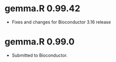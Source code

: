 # gemma.R 0.99.42
* Fixes and changes for Bioconductor 3.16 release

# gemma.R 0.99.0
* Submitted to Bioconductor.
